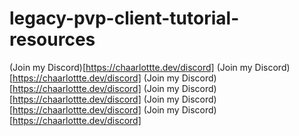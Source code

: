 # legacy-pvp-client-tutorial-resources
(Join my Discord)[https://chaarlottte.dev/discord]
(Join my Discord)[https://chaarlottte.dev/discord]
(Join my Discord)[https://chaarlottte.dev/discord]
(Join my Discord)[https://chaarlottte.dev/discord]
(Join my Discord)[https://chaarlottte.dev/discord]
(Join my Discord)[https://chaarlottte.dev/discord]